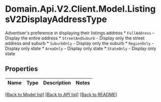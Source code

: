 # Domain.Api.V2.Client.Model.ListingsV2DisplayAddressType
Advertiser's preference in displaying their listings address  * `FullAddress` - Display the entire address * `StreetAndSuburb` - Display only the street address and suburb * `SuburbOnly` - Display only the suburb * `RegionOnly` - Display only state * `AreaOnly` - Display only state * `StateOnly` - Display only state
## Properties

Name | Type | Description | Notes
------------ | ------------- | ------------- | -------------

[[Back to Model list]](../README.md#documentation-for-models) [[Back to API list]](../README.md#documentation-for-api-endpoints) [[Back to README]](../README.md)

